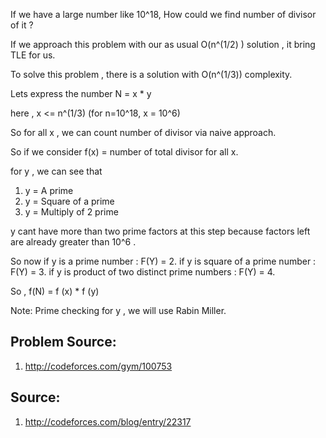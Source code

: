 If we have a large number like 10^18, How could we find number of divisor of it ?

If we approach this problem with our as usual O(n^(1/2) ) solution , it bring TLE for us.

To solve this problem , there is a solution with O(n^(1/3)) complexity.

Lets express the number N = x * y

here , x <= n^(1/3) (for n=10^18, x = 10^6)

So for all x , we can count number of divisor via naive approach.

So if we consider f(x) = number of total divisor for all x.

for y , we can see that
 
 1) y = A prime
 2) y = Square of a prime
 3) y = Multiply of 2 prime

 y  cant have more than two prime factors at this step because factors left are already greater than 10^6 .

 So now
 if y is a prime number : F(Y) = 2.
 if y is square of a prime number : F(Y) = 3.
 if y is product of two distinct prime numbers : F(Y) = 4.

 So , f(N) = f (x) * f (y)

 Note: Prime checking for y , we will use Rabin Miller.

 ## Problem Source: 

 1) http://codeforces.com/gym/100753 


 ## Source: 
 1) http://codeforces.com/blog/entry/22317